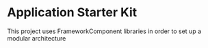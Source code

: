 # Application Starter Kit

This project uses FrameworkComponent libraries  in order to set up a modular architecture 

